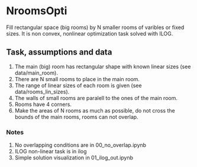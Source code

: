 # NroomsOpti
Fill rectangular space (big rooms) by N smaller rooms of varibles or fixed sizes.
It is non convex, nonlinear optimization task solved with ILOG. 

## Task, assumptions and data

1. The main (big) room has rectangular shape with known linear sizes (see data/main_room).
2. There are N small rooms to place in the main room.
3. The range of linear sizes of each room is given (see data/rooms_lin_sizes).
4. The walls of small rooms are paralell to the ones of the main room.
5. Rooms have 4 corners.
6. Make the areas of N rooms as much as possible, do not cross the bounds of the main rooms, rooms can not overlap.

### Notes

1. No overlapping conditions are in 00_no_overlap.ipynb
2. ILOG non-linear task is in ilog
3. Simple solution visualization in 01_ilog_out.ipynb

